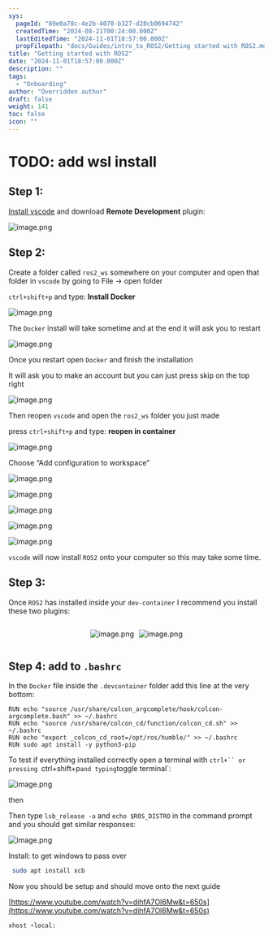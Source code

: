 ```yaml
---
sys:
  pageId: "89e0a78c-4e2b-4070-b327-d28cb0694742"
  createdTime: "2024-08-21T00:24:00.000Z"
  lastEditedTime: "2024-11-01T18:57:00.000Z"
  propFilepath: "docs/Guides/intro_to_ROS2/Getting started with ROS2.md"
title: "Getting started with ROS2"
date: "2024-11-01T18:57:00.000Z"
description: ""
tags:
  - "Onboarding"
author: "Overridden author"
draft: false
weight: 141
toc: false
icon: ""
---
```


# TODO: add wsl install

## Step 1:

[Install vscode](https://code.visualstudio.com/download) and download **Remote Development** plugin:

![image.png](https://prod-files-secure.s3.us-west-2.amazonaws.com/d518164a-d88e-44d1-a4ee-3adb3bd8bce0/efb52993-1881-4a40-b95e-6f020334f022/image.png?X-Amz-Algorithm=AWS4-HMAC-SHA256&X-Amz-Content-Sha256=UNSIGNED-PAYLOAD&X-Amz-Credential=ASIAZI2LB4666BDDPHZP%2F20250407%2Fus-west-2%2Fs3%2Faws4_request&X-Amz-Date=20250407T041042Z&X-Amz-Expires=3600&X-Amz-Security-Token=IQoJb3JpZ2luX2VjENz%2F%2F%2F%2F%2F%2F%2F%2F%2F%2FwEaCXVzLXdlc3QtMiJGMEQCIFdchRi7k8a3uFT%2BTnKAQu9bmOJgKarXpLON8lU4uUNLAiAr4nDhkILLSLvnkXVVMchz5DUumaH0yKuYSQ79vshmYyr%2FAwhVEAAaDDYzNzQyMzE4MzgwNSIM4JrJkcUUF4qFEK2hKtwDdff%2FdZ74oxCZ306%2FenAdSUJOIda8ob27xurID06WWAxLzLkTtMBJdAHtS8qQch3oD4HlYWk5sMyK4T8Wq8sqfNWxKLaeGSQLg8pwnVSoaNU95KQJiveATM3v%2F4ogp6WnmR98aER29FB3XzyK4ogV2iXeBeZeF9LOru5iRZPDth3UFdg5nv8R2EN%2FVywrH05KgEdWV8mdh51ynuPi%2BSYYacdtZwmsHvhvKMh3lDD4Y8L%2F2ynhGaAeIJvVq199R3Jv95Etijq9XUjE9hz2nJxIcY15mHV%2Byrp249Rum7O5yF%2BGevfG8UHphmUQZBLd8cAWB5yXqVCIFaGRYecTV7Dkphk5MYVOjI5f%2FnfLZqnKMbdE5hnlXryxpLXqshy3bH2RZ7NEPYZAqBKfI50qD4CA890kpkgWYvBHd5%2BhbKbQErEgyR9izDaYdIB8sFd9h8zZK6GhrHqXd6BdnKJ%2FF%2BSX7SMSDWi1Ah6HR2eE8JFZx3TPKammT4etjfUXdRCRE40HMnyzTqSc4Yf%2FK48kj%2B%2F6xZ2IJBDsi5D4x5i4tHbqG2pYNBLO1MlLDwbCzE0KjycziH12LGFusOtwNpZQ7SGvccaO6406I%2F%2B5qQqWDjJvAgl5oZoCAofhjR%2F6fIQw0J7NvwY6pgGX%2BzujsRn3A4VVPZIlWaHJ34QgITxflSu%2FOjMkK%2F6zdV4vayGl7YnAPCz7WeaPfMJDzUzIjKm5wmY465Td9eVXZ0fSw280EIG6SE4HGJNx8mU1mHe9bTjw%2BbMw0whRxsmmC41c%2BMWmsZP1C0ZKL0D9OmkwbKcnM0gjUZfRORmeGAFIs2aBB%2FPvjvnYtxF4gypRGeAZM6ka7A49U1xGWeALzdo1mWTq&X-Amz-Signature=1d8fb324dea251081d21070d1eb7490ce89502f8dd9a02207b8a65a04ee7f58b&X-Amz-SignedHeaders=host&x-id=GetObject)

## Step 2:

Create a folder called `ros2_ws` somewhere on your computer and open that folder in `vscode` by going to File → open folder 

`ctrl+shift+p` and type: **Install Docker**

![image.png](https://prod-files-secure.s3.us-west-2.amazonaws.com/d518164a-d88e-44d1-a4ee-3adb3bd8bce0/2269dc0e-1cd5-47ff-bceb-c04ad9b2eab0/image.png?X-Amz-Algorithm=AWS4-HMAC-SHA256&X-Amz-Content-Sha256=UNSIGNED-PAYLOAD&X-Amz-Credential=ASIAZI2LB4666BDDPHZP%2F20250407%2Fus-west-2%2Fs3%2Faws4_request&X-Amz-Date=20250407T041042Z&X-Amz-Expires=3600&X-Amz-Security-Token=IQoJb3JpZ2luX2VjENz%2F%2F%2F%2F%2F%2F%2F%2F%2F%2FwEaCXVzLXdlc3QtMiJGMEQCIFdchRi7k8a3uFT%2BTnKAQu9bmOJgKarXpLON8lU4uUNLAiAr4nDhkILLSLvnkXVVMchz5DUumaH0yKuYSQ79vshmYyr%2FAwhVEAAaDDYzNzQyMzE4MzgwNSIM4JrJkcUUF4qFEK2hKtwDdff%2FdZ74oxCZ306%2FenAdSUJOIda8ob27xurID06WWAxLzLkTtMBJdAHtS8qQch3oD4HlYWk5sMyK4T8Wq8sqfNWxKLaeGSQLg8pwnVSoaNU95KQJiveATM3v%2F4ogp6WnmR98aER29FB3XzyK4ogV2iXeBeZeF9LOru5iRZPDth3UFdg5nv8R2EN%2FVywrH05KgEdWV8mdh51ynuPi%2BSYYacdtZwmsHvhvKMh3lDD4Y8L%2F2ynhGaAeIJvVq199R3Jv95Etijq9XUjE9hz2nJxIcY15mHV%2Byrp249Rum7O5yF%2BGevfG8UHphmUQZBLd8cAWB5yXqVCIFaGRYecTV7Dkphk5MYVOjI5f%2FnfLZqnKMbdE5hnlXryxpLXqshy3bH2RZ7NEPYZAqBKfI50qD4CA890kpkgWYvBHd5%2BhbKbQErEgyR9izDaYdIB8sFd9h8zZK6GhrHqXd6BdnKJ%2FF%2BSX7SMSDWi1Ah6HR2eE8JFZx3TPKammT4etjfUXdRCRE40HMnyzTqSc4Yf%2FK48kj%2B%2F6xZ2IJBDsi5D4x5i4tHbqG2pYNBLO1MlLDwbCzE0KjycziH12LGFusOtwNpZQ7SGvccaO6406I%2F%2B5qQqWDjJvAgl5oZoCAofhjR%2F6fIQw0J7NvwY6pgGX%2BzujsRn3A4VVPZIlWaHJ34QgITxflSu%2FOjMkK%2F6zdV4vayGl7YnAPCz7WeaPfMJDzUzIjKm5wmY465Td9eVXZ0fSw280EIG6SE4HGJNx8mU1mHe9bTjw%2BbMw0whRxsmmC41c%2BMWmsZP1C0ZKL0D9OmkwbKcnM0gjUZfRORmeGAFIs2aBB%2FPvjvnYtxF4gypRGeAZM6ka7A49U1xGWeALzdo1mWTq&X-Amz-Signature=3c725ae96b325fdb0cd57025d4e9f230f0cc6447c9784bc179dd957a0922a0e9&X-Amz-SignedHeaders=host&x-id=GetObject)

The `Docker` install will take sometime and at the end it will ask you to restart

![image.png](https://prod-files-secure.s3.us-west-2.amazonaws.com/d518164a-d88e-44d1-a4ee-3adb3bd8bce0/ed233f78-be33-4b1f-b89c-9c346c0e961e/image.png?X-Amz-Algorithm=AWS4-HMAC-SHA256&X-Amz-Content-Sha256=UNSIGNED-PAYLOAD&X-Amz-Credential=ASIAZI2LB4666BDDPHZP%2F20250407%2Fus-west-2%2Fs3%2Faws4_request&X-Amz-Date=20250407T041042Z&X-Amz-Expires=3600&X-Amz-Security-Token=IQoJb3JpZ2luX2VjENz%2F%2F%2F%2F%2F%2F%2F%2F%2F%2FwEaCXVzLXdlc3QtMiJGMEQCIFdchRi7k8a3uFT%2BTnKAQu9bmOJgKarXpLON8lU4uUNLAiAr4nDhkILLSLvnkXVVMchz5DUumaH0yKuYSQ79vshmYyr%2FAwhVEAAaDDYzNzQyMzE4MzgwNSIM4JrJkcUUF4qFEK2hKtwDdff%2FdZ74oxCZ306%2FenAdSUJOIda8ob27xurID06WWAxLzLkTtMBJdAHtS8qQch3oD4HlYWk5sMyK4T8Wq8sqfNWxKLaeGSQLg8pwnVSoaNU95KQJiveATM3v%2F4ogp6WnmR98aER29FB3XzyK4ogV2iXeBeZeF9LOru5iRZPDth3UFdg5nv8R2EN%2FVywrH05KgEdWV8mdh51ynuPi%2BSYYacdtZwmsHvhvKMh3lDD4Y8L%2F2ynhGaAeIJvVq199R3Jv95Etijq9XUjE9hz2nJxIcY15mHV%2Byrp249Rum7O5yF%2BGevfG8UHphmUQZBLd8cAWB5yXqVCIFaGRYecTV7Dkphk5MYVOjI5f%2FnfLZqnKMbdE5hnlXryxpLXqshy3bH2RZ7NEPYZAqBKfI50qD4CA890kpkgWYvBHd5%2BhbKbQErEgyR9izDaYdIB8sFd9h8zZK6GhrHqXd6BdnKJ%2FF%2BSX7SMSDWi1Ah6HR2eE8JFZx3TPKammT4etjfUXdRCRE40HMnyzTqSc4Yf%2FK48kj%2B%2F6xZ2IJBDsi5D4x5i4tHbqG2pYNBLO1MlLDwbCzE0KjycziH12LGFusOtwNpZQ7SGvccaO6406I%2F%2B5qQqWDjJvAgl5oZoCAofhjR%2F6fIQw0J7NvwY6pgGX%2BzujsRn3A4VVPZIlWaHJ34QgITxflSu%2FOjMkK%2F6zdV4vayGl7YnAPCz7WeaPfMJDzUzIjKm5wmY465Td9eVXZ0fSw280EIG6SE4HGJNx8mU1mHe9bTjw%2BbMw0whRxsmmC41c%2BMWmsZP1C0ZKL0D9OmkwbKcnM0gjUZfRORmeGAFIs2aBB%2FPvjvnYtxF4gypRGeAZM6ka7A49U1xGWeALzdo1mWTq&X-Amz-Signature=d7837ebff84b49975c2c25840c694d73c97b0d0bbb31249b19dec711a676bc4b&X-Amz-SignedHeaders=host&x-id=GetObject)

Once you restart open `Docker` and finish the installation

It will ask you to make an account but you can just press skip on the top right

![image.png](https://prod-files-secure.s3.us-west-2.amazonaws.com/d518164a-d88e-44d1-a4ee-3adb3bd8bce0/21010ad9-1659-4fd9-9f59-9932a09b2a3d/image.png?X-Amz-Algorithm=AWS4-HMAC-SHA256&X-Amz-Content-Sha256=UNSIGNED-PAYLOAD&X-Amz-Credential=ASIAZI2LB4666BDDPHZP%2F20250407%2Fus-west-2%2Fs3%2Faws4_request&X-Amz-Date=20250407T041042Z&X-Amz-Expires=3600&X-Amz-Security-Token=IQoJb3JpZ2luX2VjENz%2F%2F%2F%2F%2F%2F%2F%2F%2F%2FwEaCXVzLXdlc3QtMiJGMEQCIFdchRi7k8a3uFT%2BTnKAQu9bmOJgKarXpLON8lU4uUNLAiAr4nDhkILLSLvnkXVVMchz5DUumaH0yKuYSQ79vshmYyr%2FAwhVEAAaDDYzNzQyMzE4MzgwNSIM4JrJkcUUF4qFEK2hKtwDdff%2FdZ74oxCZ306%2FenAdSUJOIda8ob27xurID06WWAxLzLkTtMBJdAHtS8qQch3oD4HlYWk5sMyK4T8Wq8sqfNWxKLaeGSQLg8pwnVSoaNU95KQJiveATM3v%2F4ogp6WnmR98aER29FB3XzyK4ogV2iXeBeZeF9LOru5iRZPDth3UFdg5nv8R2EN%2FVywrH05KgEdWV8mdh51ynuPi%2BSYYacdtZwmsHvhvKMh3lDD4Y8L%2F2ynhGaAeIJvVq199R3Jv95Etijq9XUjE9hz2nJxIcY15mHV%2Byrp249Rum7O5yF%2BGevfG8UHphmUQZBLd8cAWB5yXqVCIFaGRYecTV7Dkphk5MYVOjI5f%2FnfLZqnKMbdE5hnlXryxpLXqshy3bH2RZ7NEPYZAqBKfI50qD4CA890kpkgWYvBHd5%2BhbKbQErEgyR9izDaYdIB8sFd9h8zZK6GhrHqXd6BdnKJ%2FF%2BSX7SMSDWi1Ah6HR2eE8JFZx3TPKammT4etjfUXdRCRE40HMnyzTqSc4Yf%2FK48kj%2B%2F6xZ2IJBDsi5D4x5i4tHbqG2pYNBLO1MlLDwbCzE0KjycziH12LGFusOtwNpZQ7SGvccaO6406I%2F%2B5qQqWDjJvAgl5oZoCAofhjR%2F6fIQw0J7NvwY6pgGX%2BzujsRn3A4VVPZIlWaHJ34QgITxflSu%2FOjMkK%2F6zdV4vayGl7YnAPCz7WeaPfMJDzUzIjKm5wmY465Td9eVXZ0fSw280EIG6SE4HGJNx8mU1mHe9bTjw%2BbMw0whRxsmmC41c%2BMWmsZP1C0ZKL0D9OmkwbKcnM0gjUZfRORmeGAFIs2aBB%2FPvjvnYtxF4gypRGeAZM6ka7A49U1xGWeALzdo1mWTq&X-Amz-Signature=e932c45fda7fa74d8114ce75b7623d88830167ebf583f3dbb630fdbeed032d27&X-Amz-SignedHeaders=host&x-id=GetObject)

Then reopen `vscode` and open the `ros2_ws` folder you just made

press `ctrl+shift+p` and type: **reopen in container**

![image.png](https://prod-files-secure.s3.us-west-2.amazonaws.com/d518164a-d88e-44d1-a4ee-3adb3bd8bce0/4e93b8c2-41ad-488c-8095-c74205196118/image.png?X-Amz-Algorithm=AWS4-HMAC-SHA256&X-Amz-Content-Sha256=UNSIGNED-PAYLOAD&X-Amz-Credential=ASIAZI2LB4666BDDPHZP%2F20250407%2Fus-west-2%2Fs3%2Faws4_request&X-Amz-Date=20250407T041042Z&X-Amz-Expires=3600&X-Amz-Security-Token=IQoJb3JpZ2luX2VjENz%2F%2F%2F%2F%2F%2F%2F%2F%2F%2FwEaCXVzLXdlc3QtMiJGMEQCIFdchRi7k8a3uFT%2BTnKAQu9bmOJgKarXpLON8lU4uUNLAiAr4nDhkILLSLvnkXVVMchz5DUumaH0yKuYSQ79vshmYyr%2FAwhVEAAaDDYzNzQyMzE4MzgwNSIM4JrJkcUUF4qFEK2hKtwDdff%2FdZ74oxCZ306%2FenAdSUJOIda8ob27xurID06WWAxLzLkTtMBJdAHtS8qQch3oD4HlYWk5sMyK4T8Wq8sqfNWxKLaeGSQLg8pwnVSoaNU95KQJiveATM3v%2F4ogp6WnmR98aER29FB3XzyK4ogV2iXeBeZeF9LOru5iRZPDth3UFdg5nv8R2EN%2FVywrH05KgEdWV8mdh51ynuPi%2BSYYacdtZwmsHvhvKMh3lDD4Y8L%2F2ynhGaAeIJvVq199R3Jv95Etijq9XUjE9hz2nJxIcY15mHV%2Byrp249Rum7O5yF%2BGevfG8UHphmUQZBLd8cAWB5yXqVCIFaGRYecTV7Dkphk5MYVOjI5f%2FnfLZqnKMbdE5hnlXryxpLXqshy3bH2RZ7NEPYZAqBKfI50qD4CA890kpkgWYvBHd5%2BhbKbQErEgyR9izDaYdIB8sFd9h8zZK6GhrHqXd6BdnKJ%2FF%2BSX7SMSDWi1Ah6HR2eE8JFZx3TPKammT4etjfUXdRCRE40HMnyzTqSc4Yf%2FK48kj%2B%2F6xZ2IJBDsi5D4x5i4tHbqG2pYNBLO1MlLDwbCzE0KjycziH12LGFusOtwNpZQ7SGvccaO6406I%2F%2B5qQqWDjJvAgl5oZoCAofhjR%2F6fIQw0J7NvwY6pgGX%2BzujsRn3A4VVPZIlWaHJ34QgITxflSu%2FOjMkK%2F6zdV4vayGl7YnAPCz7WeaPfMJDzUzIjKm5wmY465Td9eVXZ0fSw280EIG6SE4HGJNx8mU1mHe9bTjw%2BbMw0whRxsmmC41c%2BMWmsZP1C0ZKL0D9OmkwbKcnM0gjUZfRORmeGAFIs2aBB%2FPvjvnYtxF4gypRGeAZM6ka7A49U1xGWeALzdo1mWTq&X-Amz-Signature=9fa77ca9e4ef059c6b868f7c82a08fb2548cc95d25ad0afa3f7a750c798d191a&X-Amz-SignedHeaders=host&x-id=GetObject)

Choose “Add configuration to workspace”

![image.png](https://prod-files-secure.s3.us-west-2.amazonaws.com/d518164a-d88e-44d1-a4ee-3adb3bd8bce0/9560b282-5060-4989-ba37-97e7b2c22476/image.png?X-Amz-Algorithm=AWS4-HMAC-SHA256&X-Amz-Content-Sha256=UNSIGNED-PAYLOAD&X-Amz-Credential=ASIAZI2LB4666BDDPHZP%2F20250407%2Fus-west-2%2Fs3%2Faws4_request&X-Amz-Date=20250407T041042Z&X-Amz-Expires=3600&X-Amz-Security-Token=IQoJb3JpZ2luX2VjENz%2F%2F%2F%2F%2F%2F%2F%2F%2F%2FwEaCXVzLXdlc3QtMiJGMEQCIFdchRi7k8a3uFT%2BTnKAQu9bmOJgKarXpLON8lU4uUNLAiAr4nDhkILLSLvnkXVVMchz5DUumaH0yKuYSQ79vshmYyr%2FAwhVEAAaDDYzNzQyMzE4MzgwNSIM4JrJkcUUF4qFEK2hKtwDdff%2FdZ74oxCZ306%2FenAdSUJOIda8ob27xurID06WWAxLzLkTtMBJdAHtS8qQch3oD4HlYWk5sMyK4T8Wq8sqfNWxKLaeGSQLg8pwnVSoaNU95KQJiveATM3v%2F4ogp6WnmR98aER29FB3XzyK4ogV2iXeBeZeF9LOru5iRZPDth3UFdg5nv8R2EN%2FVywrH05KgEdWV8mdh51ynuPi%2BSYYacdtZwmsHvhvKMh3lDD4Y8L%2F2ynhGaAeIJvVq199R3Jv95Etijq9XUjE9hz2nJxIcY15mHV%2Byrp249Rum7O5yF%2BGevfG8UHphmUQZBLd8cAWB5yXqVCIFaGRYecTV7Dkphk5MYVOjI5f%2FnfLZqnKMbdE5hnlXryxpLXqshy3bH2RZ7NEPYZAqBKfI50qD4CA890kpkgWYvBHd5%2BhbKbQErEgyR9izDaYdIB8sFd9h8zZK6GhrHqXd6BdnKJ%2FF%2BSX7SMSDWi1Ah6HR2eE8JFZx3TPKammT4etjfUXdRCRE40HMnyzTqSc4Yf%2FK48kj%2B%2F6xZ2IJBDsi5D4x5i4tHbqG2pYNBLO1MlLDwbCzE0KjycziH12LGFusOtwNpZQ7SGvccaO6406I%2F%2B5qQqWDjJvAgl5oZoCAofhjR%2F6fIQw0J7NvwY6pgGX%2BzujsRn3A4VVPZIlWaHJ34QgITxflSu%2FOjMkK%2F6zdV4vayGl7YnAPCz7WeaPfMJDzUzIjKm5wmY465Td9eVXZ0fSw280EIG6SE4HGJNx8mU1mHe9bTjw%2BbMw0whRxsmmC41c%2BMWmsZP1C0ZKL0D9OmkwbKcnM0gjUZfRORmeGAFIs2aBB%2FPvjvnYtxF4gypRGeAZM6ka7A49U1xGWeALzdo1mWTq&X-Amz-Signature=62f41ad2b514f5659f30ae3ea9049889419de869c79ed7b3df24634b30f60cf4&X-Amz-SignedHeaders=host&x-id=GetObject)

![image.png](https://prod-files-secure.s3.us-west-2.amazonaws.com/d518164a-d88e-44d1-a4ee-3adb3bd8bce0/2ee63f81-886b-48e8-a553-dc6e5eac99e4/image.png?X-Amz-Algorithm=AWS4-HMAC-SHA256&X-Amz-Content-Sha256=UNSIGNED-PAYLOAD&X-Amz-Credential=ASIAZI2LB4666BDDPHZP%2F20250407%2Fus-west-2%2Fs3%2Faws4_request&X-Amz-Date=20250407T041042Z&X-Amz-Expires=3600&X-Amz-Security-Token=IQoJb3JpZ2luX2VjENz%2F%2F%2F%2F%2F%2F%2F%2F%2F%2FwEaCXVzLXdlc3QtMiJGMEQCIFdchRi7k8a3uFT%2BTnKAQu9bmOJgKarXpLON8lU4uUNLAiAr4nDhkILLSLvnkXVVMchz5DUumaH0yKuYSQ79vshmYyr%2FAwhVEAAaDDYzNzQyMzE4MzgwNSIM4JrJkcUUF4qFEK2hKtwDdff%2FdZ74oxCZ306%2FenAdSUJOIda8ob27xurID06WWAxLzLkTtMBJdAHtS8qQch3oD4HlYWk5sMyK4T8Wq8sqfNWxKLaeGSQLg8pwnVSoaNU95KQJiveATM3v%2F4ogp6WnmR98aER29FB3XzyK4ogV2iXeBeZeF9LOru5iRZPDth3UFdg5nv8R2EN%2FVywrH05KgEdWV8mdh51ynuPi%2BSYYacdtZwmsHvhvKMh3lDD4Y8L%2F2ynhGaAeIJvVq199R3Jv95Etijq9XUjE9hz2nJxIcY15mHV%2Byrp249Rum7O5yF%2BGevfG8UHphmUQZBLd8cAWB5yXqVCIFaGRYecTV7Dkphk5MYVOjI5f%2FnfLZqnKMbdE5hnlXryxpLXqshy3bH2RZ7NEPYZAqBKfI50qD4CA890kpkgWYvBHd5%2BhbKbQErEgyR9izDaYdIB8sFd9h8zZK6GhrHqXd6BdnKJ%2FF%2BSX7SMSDWi1Ah6HR2eE8JFZx3TPKammT4etjfUXdRCRE40HMnyzTqSc4Yf%2FK48kj%2B%2F6xZ2IJBDsi5D4x5i4tHbqG2pYNBLO1MlLDwbCzE0KjycziH12LGFusOtwNpZQ7SGvccaO6406I%2F%2B5qQqWDjJvAgl5oZoCAofhjR%2F6fIQw0J7NvwY6pgGX%2BzujsRn3A4VVPZIlWaHJ34QgITxflSu%2FOjMkK%2F6zdV4vayGl7YnAPCz7WeaPfMJDzUzIjKm5wmY465Td9eVXZ0fSw280EIG6SE4HGJNx8mU1mHe9bTjw%2BbMw0whRxsmmC41c%2BMWmsZP1C0ZKL0D9OmkwbKcnM0gjUZfRORmeGAFIs2aBB%2FPvjvnYtxF4gypRGeAZM6ka7A49U1xGWeALzdo1mWTq&X-Amz-Signature=c8d885ba1534e852293e1f6a889828da0255fdcc4f16d0403bb52ed5e014242e&X-Amz-SignedHeaders=host&x-id=GetObject)

![image.png](https://prod-files-secure.s3.us-west-2.amazonaws.com/d518164a-d88e-44d1-a4ee-3adb3bd8bce0/ae1580b2-b048-407e-aed9-b584224a7a04/image.png?X-Amz-Algorithm=AWS4-HMAC-SHA256&X-Amz-Content-Sha256=UNSIGNED-PAYLOAD&X-Amz-Credential=ASIAZI2LB4666BDDPHZP%2F20250407%2Fus-west-2%2Fs3%2Faws4_request&X-Amz-Date=20250407T041042Z&X-Amz-Expires=3600&X-Amz-Security-Token=IQoJb3JpZ2luX2VjENz%2F%2F%2F%2F%2F%2F%2F%2F%2F%2FwEaCXVzLXdlc3QtMiJGMEQCIFdchRi7k8a3uFT%2BTnKAQu9bmOJgKarXpLON8lU4uUNLAiAr4nDhkILLSLvnkXVVMchz5DUumaH0yKuYSQ79vshmYyr%2FAwhVEAAaDDYzNzQyMzE4MzgwNSIM4JrJkcUUF4qFEK2hKtwDdff%2FdZ74oxCZ306%2FenAdSUJOIda8ob27xurID06WWAxLzLkTtMBJdAHtS8qQch3oD4HlYWk5sMyK4T8Wq8sqfNWxKLaeGSQLg8pwnVSoaNU95KQJiveATM3v%2F4ogp6WnmR98aER29FB3XzyK4ogV2iXeBeZeF9LOru5iRZPDth3UFdg5nv8R2EN%2FVywrH05KgEdWV8mdh51ynuPi%2BSYYacdtZwmsHvhvKMh3lDD4Y8L%2F2ynhGaAeIJvVq199R3Jv95Etijq9XUjE9hz2nJxIcY15mHV%2Byrp249Rum7O5yF%2BGevfG8UHphmUQZBLd8cAWB5yXqVCIFaGRYecTV7Dkphk5MYVOjI5f%2FnfLZqnKMbdE5hnlXryxpLXqshy3bH2RZ7NEPYZAqBKfI50qD4CA890kpkgWYvBHd5%2BhbKbQErEgyR9izDaYdIB8sFd9h8zZK6GhrHqXd6BdnKJ%2FF%2BSX7SMSDWi1Ah6HR2eE8JFZx3TPKammT4etjfUXdRCRE40HMnyzTqSc4Yf%2FK48kj%2B%2F6xZ2IJBDsi5D4x5i4tHbqG2pYNBLO1MlLDwbCzE0KjycziH12LGFusOtwNpZQ7SGvccaO6406I%2F%2B5qQqWDjJvAgl5oZoCAofhjR%2F6fIQw0J7NvwY6pgGX%2BzujsRn3A4VVPZIlWaHJ34QgITxflSu%2FOjMkK%2F6zdV4vayGl7YnAPCz7WeaPfMJDzUzIjKm5wmY465Td9eVXZ0fSw280EIG6SE4HGJNx8mU1mHe9bTjw%2BbMw0whRxsmmC41c%2BMWmsZP1C0ZKL0D9OmkwbKcnM0gjUZfRORmeGAFIs2aBB%2FPvjvnYtxF4gypRGeAZM6ka7A49U1xGWeALzdo1mWTq&X-Amz-Signature=240e302c91e1e593b13ef274e26f970d5bde5480952f6612684cf30ea0ec5466&X-Amz-SignedHeaders=host&x-id=GetObject)

![image.png](https://prod-files-secure.s3.us-west-2.amazonaws.com/d518164a-d88e-44d1-a4ee-3adb3bd8bce0/53255b28-f75e-430f-b9e3-c0ac8577e42b/image.png?X-Amz-Algorithm=AWS4-HMAC-SHA256&X-Amz-Content-Sha256=UNSIGNED-PAYLOAD&X-Amz-Credential=ASIAZI2LB4666BDDPHZP%2F20250407%2Fus-west-2%2Fs3%2Faws4_request&X-Amz-Date=20250407T041042Z&X-Amz-Expires=3600&X-Amz-Security-Token=IQoJb3JpZ2luX2VjENz%2F%2F%2F%2F%2F%2F%2F%2F%2F%2FwEaCXVzLXdlc3QtMiJGMEQCIFdchRi7k8a3uFT%2BTnKAQu9bmOJgKarXpLON8lU4uUNLAiAr4nDhkILLSLvnkXVVMchz5DUumaH0yKuYSQ79vshmYyr%2FAwhVEAAaDDYzNzQyMzE4MzgwNSIM4JrJkcUUF4qFEK2hKtwDdff%2FdZ74oxCZ306%2FenAdSUJOIda8ob27xurID06WWAxLzLkTtMBJdAHtS8qQch3oD4HlYWk5sMyK4T8Wq8sqfNWxKLaeGSQLg8pwnVSoaNU95KQJiveATM3v%2F4ogp6WnmR98aER29FB3XzyK4ogV2iXeBeZeF9LOru5iRZPDth3UFdg5nv8R2EN%2FVywrH05KgEdWV8mdh51ynuPi%2BSYYacdtZwmsHvhvKMh3lDD4Y8L%2F2ynhGaAeIJvVq199R3Jv95Etijq9XUjE9hz2nJxIcY15mHV%2Byrp249Rum7O5yF%2BGevfG8UHphmUQZBLd8cAWB5yXqVCIFaGRYecTV7Dkphk5MYVOjI5f%2FnfLZqnKMbdE5hnlXryxpLXqshy3bH2RZ7NEPYZAqBKfI50qD4CA890kpkgWYvBHd5%2BhbKbQErEgyR9izDaYdIB8sFd9h8zZK6GhrHqXd6BdnKJ%2FF%2BSX7SMSDWi1Ah6HR2eE8JFZx3TPKammT4etjfUXdRCRE40HMnyzTqSc4Yf%2FK48kj%2B%2F6xZ2IJBDsi5D4x5i4tHbqG2pYNBLO1MlLDwbCzE0KjycziH12LGFusOtwNpZQ7SGvccaO6406I%2F%2B5qQqWDjJvAgl5oZoCAofhjR%2F6fIQw0J7NvwY6pgGX%2BzujsRn3A4VVPZIlWaHJ34QgITxflSu%2FOjMkK%2F6zdV4vayGl7YnAPCz7WeaPfMJDzUzIjKm5wmY465Td9eVXZ0fSw280EIG6SE4HGJNx8mU1mHe9bTjw%2BbMw0whRxsmmC41c%2BMWmsZP1C0ZKL0D9OmkwbKcnM0gjUZfRORmeGAFIs2aBB%2FPvjvnYtxF4gypRGeAZM6ka7A49U1xGWeALzdo1mWTq&X-Amz-Signature=de31456bb977538a751eae2bba9065ea9ade3878af439b66768a68b5f4f3a81d&X-Amz-SignedHeaders=host&x-id=GetObject)

![image.png](https://prod-files-secure.s3.us-west-2.amazonaws.com/d518164a-d88e-44d1-a4ee-3adb3bd8bce0/7c562767-5af9-4ffb-97d1-327bcdf4ee00/image.png?X-Amz-Algorithm=AWS4-HMAC-SHA256&X-Amz-Content-Sha256=UNSIGNED-PAYLOAD&X-Amz-Credential=ASIAZI2LB4666BDDPHZP%2F20250407%2Fus-west-2%2Fs3%2Faws4_request&X-Amz-Date=20250407T041042Z&X-Amz-Expires=3600&X-Amz-Security-Token=IQoJb3JpZ2luX2VjENz%2F%2F%2F%2F%2F%2F%2F%2F%2F%2FwEaCXVzLXdlc3QtMiJGMEQCIFdchRi7k8a3uFT%2BTnKAQu9bmOJgKarXpLON8lU4uUNLAiAr4nDhkILLSLvnkXVVMchz5DUumaH0yKuYSQ79vshmYyr%2FAwhVEAAaDDYzNzQyMzE4MzgwNSIM4JrJkcUUF4qFEK2hKtwDdff%2FdZ74oxCZ306%2FenAdSUJOIda8ob27xurID06WWAxLzLkTtMBJdAHtS8qQch3oD4HlYWk5sMyK4T8Wq8sqfNWxKLaeGSQLg8pwnVSoaNU95KQJiveATM3v%2F4ogp6WnmR98aER29FB3XzyK4ogV2iXeBeZeF9LOru5iRZPDth3UFdg5nv8R2EN%2FVywrH05KgEdWV8mdh51ynuPi%2BSYYacdtZwmsHvhvKMh3lDD4Y8L%2F2ynhGaAeIJvVq199R3Jv95Etijq9XUjE9hz2nJxIcY15mHV%2Byrp249Rum7O5yF%2BGevfG8UHphmUQZBLd8cAWB5yXqVCIFaGRYecTV7Dkphk5MYVOjI5f%2FnfLZqnKMbdE5hnlXryxpLXqshy3bH2RZ7NEPYZAqBKfI50qD4CA890kpkgWYvBHd5%2BhbKbQErEgyR9izDaYdIB8sFd9h8zZK6GhrHqXd6BdnKJ%2FF%2BSX7SMSDWi1Ah6HR2eE8JFZx3TPKammT4etjfUXdRCRE40HMnyzTqSc4Yf%2FK48kj%2B%2F6xZ2IJBDsi5D4x5i4tHbqG2pYNBLO1MlLDwbCzE0KjycziH12LGFusOtwNpZQ7SGvccaO6406I%2F%2B5qQqWDjJvAgl5oZoCAofhjR%2F6fIQw0J7NvwY6pgGX%2BzujsRn3A4VVPZIlWaHJ34QgITxflSu%2FOjMkK%2F6zdV4vayGl7YnAPCz7WeaPfMJDzUzIjKm5wmY465Td9eVXZ0fSw280EIG6SE4HGJNx8mU1mHe9bTjw%2BbMw0whRxsmmC41c%2BMWmsZP1C0ZKL0D9OmkwbKcnM0gjUZfRORmeGAFIs2aBB%2FPvjvnYtxF4gypRGeAZM6ka7A49U1xGWeALzdo1mWTq&X-Amz-Signature=9ba33fc5a6861154defe2d4774b9a8b334f621c33e39001caa53517566f27cad&X-Amz-SignedHeaders=host&x-id=GetObject)

`vscode` will now install `ROS2` onto your computer so this may take some time.

## Step 3:

Once `ROS2` has installed inside your `dev-container` I recommend you install these two plugins:

<div style="display: flex;flex-direction: row; column-gap:10px; max-width: 630px;justify-content: center;">
<div>

![image.png](https://prod-files-secure.s3.us-west-2.amazonaws.com/d518164a-d88e-44d1-a4ee-3adb3bd8bce0/3fc3d550-5a54-4ba1-ba6b-faa01cdb7369/image.png?X-Amz-Algorithm=AWS4-HMAC-SHA256&X-Amz-Content-Sha256=UNSIGNED-PAYLOAD&X-Amz-Credential=ASIAZI2LB466352BDFMR%2F20250407%2Fus-west-2%2Fs3%2Faws4_request&X-Amz-Date=20250407T041046Z&X-Amz-Expires=3600&X-Amz-Security-Token=IQoJb3JpZ2luX2VjENz%2F%2F%2F%2F%2F%2F%2F%2F%2F%2FwEaCXVzLXdlc3QtMiJIMEYCIQDZW%2BEKL8%2FmDxbLPFuEAUfcyZCdGHv3hiiaxGz5vKDyUQIhAIqrwlQABqhaJxp69uibqYRhPxjepdaYDtf13c8SHNysKv8DCFUQABoMNjM3NDIzMTgzODA1Igw%2BTo7o728Jk6RRj2sq3ANiyrbZLbS1%2FHWIMwt9SHjxONgD%2FKO%2F0kfngpJ0BLdonAnyZj8HKKmcXY0IMRhz8TRhtsiu8Uswl9bSN77rLnl%2FlNMky%2Bj4Oxp9SYtIZY6Fg3NajLT7djTp0dSRdsPcbdqKDfT5Aqz0AhkjMsxW0MOmXxTngtxSz2grCV8rhSkdg8OSA%2Fl7pmug0LitCELGaY2yRxR8CTQGqWKBW7Tf9Zdc%2BMUr4zk8MmTjaNOhIPcqRdcuPfNvwXBmvxGybXYe1YyG1hl4KZTAK0gmCQ14ECGwDa1fkh2sWJN2lbhFJHnQikrEYSqxpgcVujJ5G7deRaUsPdnchz9e5miP8CwjqMJwZHNV%2FKtC1ZJCFxvRVpVjM4mPFaxcYUqIfKwXdvsPYFdDZ52HjQhNTIz%2B056zMbwNa5j8TZULF4s5F7vZOAcWXKUl7i3hQ%2BDaOiuj%2BxJ0f4%2FXruUUqltlaxWHuk6d9mI3PvWjCr1mFe8aSePVO9gMCOQxUrJ7AqZI1mbidGrCAxOE58qSEljDZN6V%2BE0cFUKIFrpFo%2B0WBmYF38Sah1Cg51I2eXGx0McFoYmW9IVgwKbl2uqiXuiO41GrytPRheaWq5pSJCyx2Ej7S7a4a%2FPt7gUTH04egb%2BcoR8hvDD0ns2%2FBjqkAQxYlsNfYScFUXT6e1QuJpgqWOabs2vMDWViBiY7t%2FBb9vbXBr7LS7VEjVBsJQ5xsoh7dSLjOXf6A1ye7f7lX2Chern3swi1N0JM32kk9VlphesRC5Dycp7iQGMPHg47wr%2FIu8DfXgQDTRl2Y7TAwW643HV8LEwfpyvCh9b3qf0au3bzOmOzKJ2OFYwR%2FYdC9Ura49uZAys8XyzEQ7k9ypjEL1vX&X-Amz-Signature=897caade513fbce2c11099f9b960f9489dce888b664ff462a51f3ae23ee33b6d&X-Amz-SignedHeaders=host&x-id=GetObject)

</div>
<div>

![image.png](https://prod-files-secure.s3.us-west-2.amazonaws.com/d518164a-d88e-44d1-a4ee-3adb3bd8bce0/d994cc66-13c2-4093-a5a3-f84cf4601a82/image.png?X-Amz-Algorithm=AWS4-HMAC-SHA256&X-Amz-Content-Sha256=UNSIGNED-PAYLOAD&X-Amz-Credential=ASIAZI2LB466ZM4B5Q43%2F20250407%2Fus-west-2%2Fs3%2Faws4_request&X-Amz-Date=20250407T041047Z&X-Amz-Expires=3600&X-Amz-Security-Token=IQoJb3JpZ2luX2VjENz%2F%2F%2F%2F%2F%2F%2F%2F%2F%2FwEaCXVzLXdlc3QtMiJHMEUCIQDlT0d3lROnDSTyGgYwTDE0hfUu8SnB%2FsGN6UcTS6MiDwIgGrNQl%2BqirEq2Ps925Kwk%2BdSlh4YbgkDUP7g%2BjMBF2Gcq%2FwMIVRAAGgw2Mzc0MjMxODM4MDUiDGwGs8x%2FGXNixRWWmCrcA1F%2BT19dAvvhbt2DKgXo%2B5CZ0UH5tDmcDcE5jwjB%2F3%2FLdRAfQF7BBJ9OdlDfljqiUOz5pSOtWXS9ahdVh%2FNVL%2B3zhKv5GbU0Z14QNXzTbnB7NNhHYsfsf5B%2B33ZzvIMV6omtXQ5WYiq0zZLQR0yGbq8bLNOy1r1tmfDdnW7rzWFuiyfHEuvIOsXPOyyUH9LsWv%2B%2Fs1QZ%2BBNPl4OLE4V4e0gJwB6TUhjCdr1bDm39586s%2Brq4in1gI%2FyIZte5f8XoPWoV7but%2F6dZ1EN0JO5ddUL8mmg%2F9bwSjhBuw5YQbODHFCDMB2phjC1U3d8NJQEusxFEzcC9PzVr8B0KffVfEDR9eipHJnATEcFsKFjcqV%2FnpfoxzexB2g0kO%2FH4mfF2bkNe4vE0VVmhlVKEMa1y64%2FyDYx6Bkb6Z%2FXBpOCEcYceT1zdkFO2afZ3pRXl5P56aYUKxJ45qhtPp%2FOqTod8%2Bi%2B5mfKvBiHdrX%2FbUZjqtzQOCQ2sd0cDJrjjOmaqaKcCGqpyQVPxOk2pQJMapG3a6w6vLyult6VD5DcIxs7R8uOdobhpaYl0uaAVyWcuvgLD6Obq7a8Z7E2tc1XpO8anNyKszjwhdAOv6xLTEMnWSnayiX5OV7wU0BnVp7Z5MOOezb8GOqUB3Z0uhIzZ3fRvovI5dlMt5VdUeFj%2BIjc%2FSOfp5mOntlvT5I4VyoH9%2BTPlv9dOrq1cSyJCNFV9TjY6CKAghxJamZOEFe6jBnIPVOMU34ecv1NSSGQC%2B%2BuVgStgs6I55Px7ju7%2FcaWKM1e2pwy3KUnvpIIC%2BxHaMfzHJEtjEyyCtZx3Bw6KPLSwcvCDb50AG8l9CFu2QcG%2BrRkG0iA6G06acv7bJcge&X-Amz-Signature=b808c9f4562265e259f7af09ca14a9f87fe00a7d4144360c373fd9f2e78d1565&X-Amz-SignedHeaders=host&x-id=GetObject)

</div>
</div>

## Step 4: add to `.bashrc`

In the `Docker` file inside the `.devcontainer` folder add this line at the very bottom: 

```docker
RUN echo "source /usr/share/colcon_argcomplete/hook/colcon-argcomplete.bash" >> ~/.bashrc
RUN echo "source /usr/share/colcon_cd/function/colcon_cd.sh" >> ~/.bashrc
RUN echo "export _colcon_cd_root=/opt/ros/humble/" >> ~/.bashrc
RUN sudo apt install -y python3-pip 
```

To test if everything installed correctly open a terminal with `ctrl+`` or pressing `ctrl+shift+p` and typing `toggle terminal`:

![image.png](https://prod-files-secure.s3.us-west-2.amazonaws.com/d518164a-d88e-44d1-a4ee-3adb3bd8bce0/6a4943d8-b04e-4c02-9a58-775f3384d1a5/image.png?X-Amz-Algorithm=AWS4-HMAC-SHA256&X-Amz-Content-Sha256=UNSIGNED-PAYLOAD&X-Amz-Credential=ASIAZI2LB4666BDDPHZP%2F20250407%2Fus-west-2%2Fs3%2Faws4_request&X-Amz-Date=20250407T041042Z&X-Amz-Expires=3600&X-Amz-Security-Token=IQoJb3JpZ2luX2VjENz%2F%2F%2F%2F%2F%2F%2F%2F%2F%2FwEaCXVzLXdlc3QtMiJGMEQCIFdchRi7k8a3uFT%2BTnKAQu9bmOJgKarXpLON8lU4uUNLAiAr4nDhkILLSLvnkXVVMchz5DUumaH0yKuYSQ79vshmYyr%2FAwhVEAAaDDYzNzQyMzE4MzgwNSIM4JrJkcUUF4qFEK2hKtwDdff%2FdZ74oxCZ306%2FenAdSUJOIda8ob27xurID06WWAxLzLkTtMBJdAHtS8qQch3oD4HlYWk5sMyK4T8Wq8sqfNWxKLaeGSQLg8pwnVSoaNU95KQJiveATM3v%2F4ogp6WnmR98aER29FB3XzyK4ogV2iXeBeZeF9LOru5iRZPDth3UFdg5nv8R2EN%2FVywrH05KgEdWV8mdh51ynuPi%2BSYYacdtZwmsHvhvKMh3lDD4Y8L%2F2ynhGaAeIJvVq199R3Jv95Etijq9XUjE9hz2nJxIcY15mHV%2Byrp249Rum7O5yF%2BGevfG8UHphmUQZBLd8cAWB5yXqVCIFaGRYecTV7Dkphk5MYVOjI5f%2FnfLZqnKMbdE5hnlXryxpLXqshy3bH2RZ7NEPYZAqBKfI50qD4CA890kpkgWYvBHd5%2BhbKbQErEgyR9izDaYdIB8sFd9h8zZK6GhrHqXd6BdnKJ%2FF%2BSX7SMSDWi1Ah6HR2eE8JFZx3TPKammT4etjfUXdRCRE40HMnyzTqSc4Yf%2FK48kj%2B%2F6xZ2IJBDsi5D4x5i4tHbqG2pYNBLO1MlLDwbCzE0KjycziH12LGFusOtwNpZQ7SGvccaO6406I%2F%2B5qQqWDjJvAgl5oZoCAofhjR%2F6fIQw0J7NvwY6pgGX%2BzujsRn3A4VVPZIlWaHJ34QgITxflSu%2FOjMkK%2F6zdV4vayGl7YnAPCz7WeaPfMJDzUzIjKm5wmY465Td9eVXZ0fSw280EIG6SE4HGJNx8mU1mHe9bTjw%2BbMw0whRxsmmC41c%2BMWmsZP1C0ZKL0D9OmkwbKcnM0gjUZfRORmeGAFIs2aBB%2FPvjvnYtxF4gypRGeAZM6ka7A49U1xGWeALzdo1mWTq&X-Amz-Signature=8af419da4ab71f92c46d5405d94797b8cf4b03f534859263b212db5c83ae7888&X-Amz-SignedHeaders=host&x-id=GetObject)

then 

Then type `lsb_release -a` and `echo $ROS_DISTRO` in the command prompt and you should get similar responses:

![image.png](https://prod-files-secure.s3.us-west-2.amazonaws.com/d518164a-d88e-44d1-a4ee-3adb3bd8bce0/3e635dec-a805-4e85-8b9e-d000e5b71a4e/image.png?X-Amz-Algorithm=AWS4-HMAC-SHA256&X-Amz-Content-Sha256=UNSIGNED-PAYLOAD&X-Amz-Credential=ASIAZI2LB4666BDDPHZP%2F20250407%2Fus-west-2%2Fs3%2Faws4_request&X-Amz-Date=20250407T041042Z&X-Amz-Expires=3600&X-Amz-Security-Token=IQoJb3JpZ2luX2VjENz%2F%2F%2F%2F%2F%2F%2F%2F%2F%2FwEaCXVzLXdlc3QtMiJGMEQCIFdchRi7k8a3uFT%2BTnKAQu9bmOJgKarXpLON8lU4uUNLAiAr4nDhkILLSLvnkXVVMchz5DUumaH0yKuYSQ79vshmYyr%2FAwhVEAAaDDYzNzQyMzE4MzgwNSIM4JrJkcUUF4qFEK2hKtwDdff%2FdZ74oxCZ306%2FenAdSUJOIda8ob27xurID06WWAxLzLkTtMBJdAHtS8qQch3oD4HlYWk5sMyK4T8Wq8sqfNWxKLaeGSQLg8pwnVSoaNU95KQJiveATM3v%2F4ogp6WnmR98aER29FB3XzyK4ogV2iXeBeZeF9LOru5iRZPDth3UFdg5nv8R2EN%2FVywrH05KgEdWV8mdh51ynuPi%2BSYYacdtZwmsHvhvKMh3lDD4Y8L%2F2ynhGaAeIJvVq199R3Jv95Etijq9XUjE9hz2nJxIcY15mHV%2Byrp249Rum7O5yF%2BGevfG8UHphmUQZBLd8cAWB5yXqVCIFaGRYecTV7Dkphk5MYVOjI5f%2FnfLZqnKMbdE5hnlXryxpLXqshy3bH2RZ7NEPYZAqBKfI50qD4CA890kpkgWYvBHd5%2BhbKbQErEgyR9izDaYdIB8sFd9h8zZK6GhrHqXd6BdnKJ%2FF%2BSX7SMSDWi1Ah6HR2eE8JFZx3TPKammT4etjfUXdRCRE40HMnyzTqSc4Yf%2FK48kj%2B%2F6xZ2IJBDsi5D4x5i4tHbqG2pYNBLO1MlLDwbCzE0KjycziH12LGFusOtwNpZQ7SGvccaO6406I%2F%2B5qQqWDjJvAgl5oZoCAofhjR%2F6fIQw0J7NvwY6pgGX%2BzujsRn3A4VVPZIlWaHJ34QgITxflSu%2FOjMkK%2F6zdV4vayGl7YnAPCz7WeaPfMJDzUzIjKm5wmY465Td9eVXZ0fSw280EIG6SE4HGJNx8mU1mHe9bTjw%2BbMw0whRxsmmC41c%2BMWmsZP1C0ZKL0D9OmkwbKcnM0gjUZfRORmeGAFIs2aBB%2FPvjvnYtxF4gypRGeAZM6ka7A49U1xGWeALzdo1mWTq&X-Amz-Signature=91eba84fd8ff7db686a0a55d1c31c045b5a612870974823123ee4b9f952948dd&X-Amz-SignedHeaders=host&x-id=GetObject)

Install:  to get windows to pass over

```bash
 sudo apt install xcb
```

Now you should be setup and should move onto the next guide 

[https://www.youtube.com/watch?v=dihfA7Ol6Mw&t=650s](https://www.youtube.com/watch?v=dihfA7Ol6Mw&t=650s)

```python
xhost +local:
```
